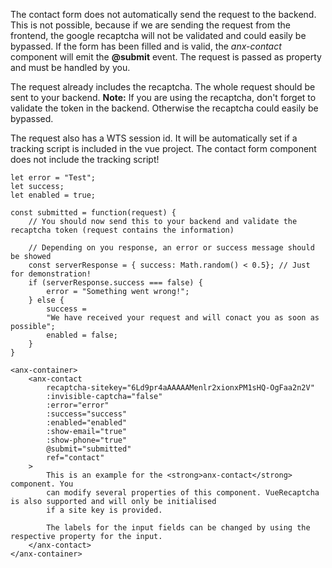 The contact form does not automatically send the request to the backend. This is not possible, because if we are sending the request from the frontend, the google recaptcha will not be validated and could easily be bypassed. If the form has been filled and is valid, the *anx-contact* component will emit the **@submit** event. The request is passed as property and must be handled by you. 

The request already includes the recaptcha. The whole request should be sent to your backend. 
**Note:** If you are using the recaptcha, don't forget to validate the token in the backend. Otherwise the recaptcha could easily be bypassed.

The request also has a WTS session id. It will be automatically set if a tracking script is included in the vue project. The contact form component does not include the tracking script!

```vue
let error = "Test";
let success;
let enabled = true;

const submitted = function(request) {
    // You should now send this to your backend and validate the recaptcha token (request contains the information)

    // Depending on you response, an error or success message should be showed
    const serverResponse = { success: Math.random() < 0.5}; // Just for demonstration!
    if (serverResponse.success === false) {
        error = "Something went wrong!";
    } else {
        success =
        "We have received your request and will conact you as soon as possible";
        enabled = false;
    }
}

<anx-container>
    <anx-contact
        recaptcha-sitekey="6Ld9pr4aAAAAAMenlr2xionxPM1sHQ-OgFaa2n2V"
        :invisible-captcha="false"
        :error="error"
        :success="success"
        :enabled="enabled"
        :show-email="true"
        :show-phone="true"
        @submit="submitted"
        ref="contact"
    >
        This is an example for the <strong>anx-contact</strong> component. You
        can modify several properties of this component. VueRecaptcha is also supported and will only be initialised
        if a site key is provided.

        The labels for the input fields can be changed by using the respective property for the input.
    </anx-contact>
</anx-container>
```
